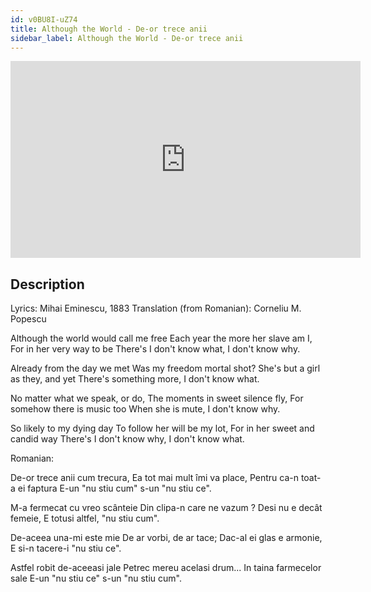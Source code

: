 ```yaml
---
id: v0BU8I-uZ74
title: Although the World - De-or trece anii
sidebar_label: Although the World - De-or trece anii
---
```


<iframe
  width="560"
  height="315"
  src="https://www.youtube.com/embed/v0BU8I-uZ74"
  title="YouTube video player"
  frameborder="0"
  allow="accelerometer; autoplay; clipboard-write; encrypted-media; gyroscope; picture-in-picture; web-share"
  referrerpolicy="strict-origin-when-cross-origin"
  allowfullscreen
></iframe>

## Description

Lyrics: Mihai Eminescu, 1883
Translation (from Romanian): Corneliu M. Popescu

Although the world would call me free 
Each year the more her slave am I, 
For in her very way to be 
There's I don't know what, I don't know why. 

Already from the day we met 
Was my freedom mortal shot? 
She's but a girl as they, and yet 
There's something more, I don't know what. 

No matter what we speak, or do, 
The moments in sweet silence fly, 
For somehow there is music too 
When she is mute, I don't know why. 

So likely to my dying day 
To follow her will be my lot, 
For in her sweet and candid way 
There's I don't know why, I don't know what. 

Romanian:

De-or trece anii cum trecura,
Ea tot mai mult îmi va place,
Pentru ca-n toat-a ei faptura
E-un "nu stiu cum" s-un "nu stiu ce".

M-a fermecat cu vreo scânteie
Din clipa-n care ne vazum ?
Desi nu e decât femeie,
E totusi altfel, "nu stiu cum".

De-aceea una-mi este mie
De ar vorbi, de ar tace;
Dac-al ei glas e armonie,
E si-n tacere-i "nu stiu ce".

Astfel robit de-aceeasi jale
Petrec mereu acelasi drum...
In taina farmecelor sale
E-un "nu stiu ce" s-un "nu stiu cum".
